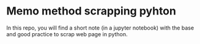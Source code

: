 # Memo method scrapping pyhton

In this repo, you will find a short note (in a jupyter notebook) with the base and good practice to scrap web page in python.